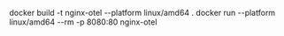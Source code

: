 docker build -t nginx-otel --platform linux/amd64 .
docker run --platform linux/amd64 --rm -p 8080:80 nginx-otel
